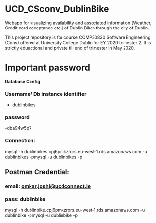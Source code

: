 # UCD_CSconv_DublinBike
Webapp for visualizing availability and associated information [Weather, Credit card acceptance etc.] of Dublin Bikes through the city of Dublin.

This project repository is for course COMP30830 Software Engineering (Conv) offered at University College Dublin for EY 2020 trimester 2. It is strictly eduactional and private till end of trimester in May 2020.  


# Important password

**Database Config**

### Username/ Db instance identifier
- dublinbikes

### password
 -dba94w5p7
 
### Connection:
 mysql -h dublinbikes.cpj6pmkzrors.eu-west-1.rds.amazonaws.com  -u dublinbikes -pmysql  -u dublinbikes -p
 
 ## Postman Credential:
 ### email: omkar.joshi@ucdconnect.ie
 ### pass: dublinbike
 
mysql -h dublinbike.cpj6pmkzrors.eu-west-1.rds.amazonaws.com  -u dublinbike -pmysql  -u dublinbike -p
